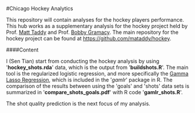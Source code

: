 #Chicago Hockey Analytics


This repository will contain analyses for the hockey players performance. This hub works as a supplementary analysis for the hockey project held by Prof. [Matt Taddy](http://faculty.chicagobooth.edu/matt.taddy/) and Prof. [Bobby Gramacy](http://faculty.chicagobooth.edu/robert.gramacy/). The main repository for the hockey project can be found at <https://github.com/mataddy/hockey>.

####Content

I (Sen Tian) start from conducting the hockey analysis by using '**hockey_shots.rda**' data, which is the output from '**buildshots.R**'. The main tool is the regularized logistic regression, and more specifically the [Gamma Lasso Regression](https://github.com/mataddy/gamlr), which is included in the '*gamlr*' package in R. The comparison of the results between using the 'goals' and 'shots' data sets is summarized in '**compare_shots_goals.pdf**' with R code '**gamlr_shots.R**'. 

The shot quality prediction is the next focus of my analysis. 

